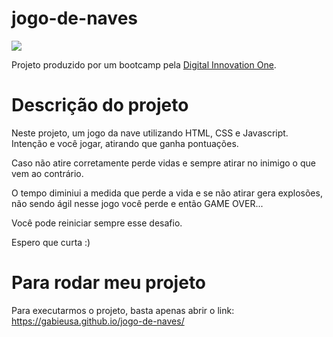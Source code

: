 # jogo-de-naves

<p align="left">
  <a align="center" href="https://github.com/DenverCoder1/readme-typing-svg"><img src="https://readme-typing-svg.herokuapp.com?&font=IBM+Plex+Sans&color=80b112&size=25&lines=Bem+-+vindo+ao+meu+jogo+de+naves" /></a>
</p>

Projeto produzido por um bootcamp pela [Digital Innovation One](https://digitalinnovation.one).

# Descrição do projeto

Neste projeto,  um jogo da nave utilizando HTML, CSS e Javascript.
Intenção e você jogar, atirando que ganha pontuações.

Caso não atire corretamente perde vidas e sempre atirar no inimigo o que vem ao contrário.

O tempo diminiui a medida que perde a vida e se não atirar gera explosões, não sendo ágil nesse jogo você perde e então GAME OVER...

Você pode reiniciar sempre esse desafio.

Espero que curta :)



# Para rodar meu projeto

Para executarmos o projeto, basta apenas abrir o link: https://gabieusa.github.io/jogo-de-naves/

